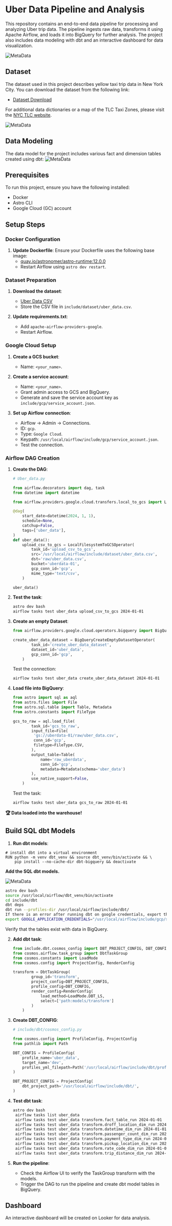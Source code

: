 
# Uber Data Pipeline and Analysis

This repository contains an end-to-end data pipeline for processing and analyzing Uber trip data. The pipeline ingests raw data, transforms it using Apache Airflow, and loads it into BigQuery for further analysis. The project also includes data modeling with dbt and an interactive dashboard for data visualization.

![MetaData](./include/images/end-to-end-airflow.png)

## Dataset

The dataset used in this project describes yellow taxi trip data in New York City. You can download the dataset from the following link:

- [Dataset Download](https://drive.google.com/file/d/1ZLQCnTG6PbPfBO1pHPCgX4ruu3XXSSpj/view?usp=sharing)

For additional data dictionaries or a map of the TLC Taxi Zones, please visit the [NYC TLC website](http://www.nyc.gov/html/tlc/html/about/trip_record_data.shtml).

![MetaData](./include/images/metadata_sheet.png)

## Data Modeling

The data model for the project includes various fact and dimension tables created using dbt:
![MetaData](./include/images/uber_data_model.png)


## Prerequisites

To run this project, ensure you have the following installed:

- Docker
- Astro CLI
- Google Cloud (GC) account

## Setup Steps

### Docker Configuration

1. **Update Dockerfile**: Ensure your Dockerfile uses the following base image:
   - [quay.io/astronomer/astro-runtime:12.0.0](http://quay.io/astronomer/astro-runtime:12.0.0)
   - Restart Airflow using `astro dev restart`.

### Dataset Preparation

1. **Download the dataset**:
   - [Uber Data CSV](https://drive.google.com/file/d/1ZLQCnTG6PbPfBO1pHPCgX4ruu3XXSSpj/view?usp=sharing)
   - Store the CSV file in `include/dataset/uber_data.csv`.

2. **Update requirements.txt**:
   - Add `apache-airflow-providers-google`.
   - Restart Airflow.

### Google Cloud Setup

1. **Create a GCS bucket**:
   - Name: `<your_name>`.

2. **Create a service account**:
   - Name: `<your_name>`.
   - Grant admin access to GCS and BigQuery.
   - Generate and save the service account key as `include/gcp/service_account.json`.

3. **Set up Airflow connection**:
   - Airflow → Admin → Connections.
   - ID: `gcp`.
   - Type: `Google Cloud`.
   - Keypath: `/usr/local/airflow/include/gcp/service_account.json`.
   - Test the connection.

### Airflow DAG Creation

1. **Create the DAG**:

   ```python
   # Uber_data.py

   from airflow.decorators import dag, task
   from datetime import datetime

   from airflow.providers.google.cloud.transfers.local_to_gcs import LocalFilesystemToGCSOperator

   @dag(
       start_date=datetime(2024, 1, 1),
       schedule=None,
       catchup=False,
       tags=['uber_data'],   
   )
   def uber_data():
       upload_csv_to_gcs = LocalFilesystemToGCSOperator(
           task_id='upload_csv_to_gcs',
           src='/usr/local/airflow/include/dataset/uber_data.csv',
           dst='raw/uber_data.csv',
           bucket='uberdata-01',
           gcp_conn_id='gcp',
           mime_type='text/csv',
       )

   uber_data()
   ```

2. **Test the task**:

   ```bash
   astro dev bash
   airflow tasks test uber_data upload_csv_to_gcs 2024-01-01
   ```

3. **Create an empty Dataset**:

   ```python
   from airflow.providers.google.cloud.operators.bigquery import BigQueryCreateEmptyDatasetOperator

   create_uber_data_dataset = BigQueryCreateEmptyDatasetOperator(
           task_id='create_uber_data_dataset',
           dataset_id='uber_data',
           gcp_conn_id='gcp',
       )
   ```

   Test the connection:

   ```bash
   airflow tasks test uber_data create_uber_data_dataset 2024-01-01
   ```

4. **Load file into BigQuery**:

   ```python
   from astro import sql as aql
   from astro.files import File
   from astro.sql.table import Table, Metadata
   from astro.constants import FileType

   gcs_to_raw = aql.load_file(
           task_id='gcs_to_raw',
           input_file=File(
            'gs://uberdata-01/raw/uber_data.csv',
            conn_id='gcp',
            filetype=FileType.CSV,   
           ),
           output_table=Table(
               name='raw_uberdata',
               conn_id='gcp',
               metadata=Metadata(schema='uber_data')
           ),
           use_native_support=False,
       )
   ```

   Test the task:

   ```bash
   airflow tasks test uber_data gcs_to_raw 2024-01-01
   ```

**🏆 Data loaded into the warehouse!**

## Build SQL dbt Models

1. **Run dbt models**:

```
# install dbt into a virtual environment
RUN python -m venv dbt_venv && source dbt_venv/bin/activate && \
    pip install --no-cache-dir dbt-bigquery && deactivate
```

**Add the SQL dbt models.**

![MetaData](./include/images/dbt_model.png)

   ```bash
   astro dev bash
   source /usr/local/airflow/dbt_venv/bin/activate
   cd include/dbt 
   dbt deps
   dbt run --profiles-dir /usr/local/airflow/include/dbt/
   If there is an error after running dbt on google credentials, export the json key path,
   export GOOGLE_APPLICATION_CREDENTIALS="/usr/local/airflow/include/gcp/service_account.json"

   ```

   Verify that the tables exist with data in BigQuery.

2. **Add dbt task**:

   ```python
   from include.dbt.cosmos_config import DBT_PROJECT_CONFIG, DBT_CONFIG
   from cosmos.airflow.task_group import DbtTaskGroup
   from cosmos.constants import LoadMode
   from cosmos.config import ProjectConfig, RenderConfig

   transform = DbtTaskGroup(
           group_id='transform',
           project_config=DBT_PROJECT_CONFIG,
           profile_config=DBT_CONFIG,
           render_config=RenderConfig(
               load_method=LoadMode.DBT_LS,
               select=['path:models/transform']
           )
       )
   ```

3. **Create DBT_CONFIG**:

   ```python
   # include/dbt/cosmos_config.py

   from cosmos.config import ProfileConfig, ProjectConfig
   from pathlib import Path

   DBT_CONFIG = ProfileConfig(
       profile_name='uber_data',
       target_name='dev',
       profiles_yml_filepath=Path('/usr/local/airflow/include/dbt/profiles.yml')
   )

   DBT_PROJECT_CONFIG = ProjectConfig(
       dbt_project_path='/usr/local/airflow/include/dbt/',
   )
   ```

4. **Test dbt task**:

   ```bash
   astro dev bash
    airflow tasks list uber_data
    airflow tasks test uber_data transform.fact_table_run 2024-01-01
    airflow tasks test uber_data transform.droff_location_dim_run 2024-01-01
    airflow tasks test uber_data transform.datetime_dim_run 2024-01-01
    airflow tasks test uber_data transform.passenger_count_dim_run 2024-01-01
    airflow tasks test uber_data transform.payment_type_dim_run 2024-01-01
    airflow tasks test uber_data transform.pickup_location_dim_run 2024-01-01
    airflow tasks test uber_data transform.rate_code_dim_run 2024-01-01
    airflow tasks test uber_data transform.trip_distance_dim_run 2024-01-01
   ```

5. **Run the pipeline**:
   - Check the Airflow UI to verify the TaskGroup transform with the models.
   - Trigger the DAG to run the pipeline and create dbt model tables in BigQuery.

## Dashboard

An interactive dashboard will be created on Looker for data analysis.
